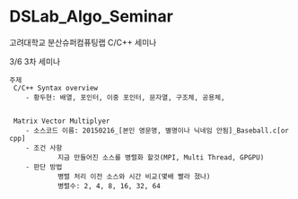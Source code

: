 ﻿DSLab_Algo_Seminar
==================
고려대학교 분산슈퍼컴퓨팅랩 C/C++ 세미나

3/6 3차 세미나
 
    주제
     C/C++ Syntax overview
        - 황두현: 배열, 포인터, 이중 포인터, 문자열, 구조체, 공용체, 

     
     Matrix Vector Multiplyer
        - 소스코드 이름: 20150216_[본인 영문명, 별명이나 닉네임 안됨]_Baseball.c[or cpp]
        - 조건 사항
                지금 만들어진 소스를 병렬화 할것(MPI, Multi Thread, GPGPU)
        - 판단 방법
                병렬 처리 이전 소스와 시간 비교(몇배 빨라 졌나)
                병렬수: 2, 4, 8, 16, 32, 64
